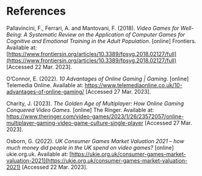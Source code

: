 # References

Pallavincini, F., Ferrari, A. and Mantovani, F. (2018). _Video Games for Well-Being: A Systematic Review on the Application of Computer Games for Cognitive and Emotional Training in the Adult Population_. \[online] Frontiers. Available at: [https://www.frontiersin.org/articles/10.3389/fpsyg.2018.02127/full](https://www.frontiersin.org/articles/10.3389/fpsyg.2018.02127/full) \[Accessed 22 Mar. 2023].

O’Connor, E. (2022). _10 Advantages of Online Gaming | Gaming_. \[online] Telemedia Online. Available at: https://www.telemediaonline.co.uk/10-advantages-of-online-gaming/ \[Accessed 27 Mar. 2023].

Charity, J. (2023). _The Golden Age of Multiplayer: How Online Gaming Conquered Video Games_. \[online] The Ringer. Available at: https://www.theringer.com/video-games/2023/1/26/23572057/online-multiplayer-gaming-video-game-culture-single-player \[Accessed 27 Mar. 2023].

Osborn, G. (2022). _UK Consumer Games Market Valuation 2021 – how much money did people in the UK spend on video games?_ \[online] ukie.org.uk. Available at: [https://ukie.org.uk/consumer-games-market-valuation-2021](https://ukie.org.uk/consumer-games-market-valuation-2021) \[Accessed 22 Mar. 2023].
